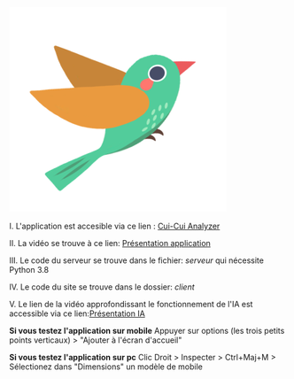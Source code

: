 ![alt text](https://github.com/Panda-Dreamer/ES-Cui-cui.ml/blob/main/client/resources/logo.svg)

I. L'application est accesible via ce lien : [Cui-Cui Analyzer](https://cui-cui.ml)


II. La vidéo se trouve à ce lien: [Présentation application](https://youtu.be/SdGn9vRxyjI)


III. Le code du serveur se trouve dans le fichier: *serveur* qui nécessite Python 3.8 


IV. Le code du site se trouve dans le dossier: *client*


V. Le lien de la vidéo approfondissant le fonctionnement de l'IA est accessible via ce lien:[Présentation IA](https://youtu.be/V0IeZ-uRZok)




**Si vous testez l'application sur mobile**
Appuyer sur options (les trois petits points verticaux) > "Ajouter à l'écran d'accueil"

**Si vous testez l'application sur pc**
Clic Droit > Inspecter > Ctrl+Maj+M  > Sélectionez dans "Dimensions" un modèle de mobile
